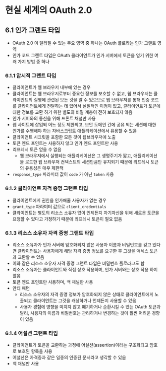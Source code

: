 # 현실 세계의 OAuth 2.0

## 6.1 인가 그랜트 타입

- OAuth 2.0 이 달라질 수 있는 주요 영역 중 하나는 OAuth 플로라는 인가 그랜트 영역
- 인가 코드 그랜트 타입은 OAuth 클라이언트가 인가 서버에서 토큰을 얻기 위한 여러 가지 방법 중 하나

### 6.1.1 암시적 그랜트 타입

- 클라이언트가 웹 브라우저 내부에 있는 경우
- 클라이언트는 웹 브라우저로부터 중요한 정보를 보호할 수 없고, 웹 브라우저는 클라이언트의 실행에 관련된 모든 것을 알 수 있으므로 웹 브라우저를 통해 인증 코드를 클라이언트에게 전달하는 데 있어서 실질적인 이점이 없고, 클라이언트가 토큰에 대한 정보를 교환 하기 위한 별도의 비밀 계층이 전혀 보호되지 않음
- 인가 서버와의 통신을 위해 프론트 채널만 사용
- 웹 사이트에 삽입되 어느 정도 제한되고, 보안 도메인 간에 공유 되는 세션에 대한 인가를 수행해야 하는 자바스크립트 애플리케이션에서 유용할 수 있음
- 클라이언트 시크릿을 포함한 모든 것이 웹브라우저에 노출
- 토큰 엔드 포인트는 사용하지 않고 인가 엔드 포인트만 사용
- 리프레시 토큰 얻을 수 없음
  - 웹 브라우저에서 실행되는 애플리케이션은 그 생명주기가 짧고, 애플리케이션을 로드한 웹 브라우저 컨텍스트의 세션만큼만 유지되기 때문에 리프레시 토큰의 유용성은 매우 제한적
- `response_type` 파라미터 값이 `code` 가 아닌 `token` 사용

### 6.1.2 클라이언트 자격 증명 그랜트 타입

- 클라이언트에게 권한을 인가해줄 사용자가 없는 경우
- `grant_type` 파라미터 값으로 `client_credentials`
- 클라이언트는 별도의 리소스 소유자 없이 언제든지 자기자신을 위해 새로운 토큰을 요청할 수 있다고 가정하기 때문에 리프레시 토큰이 필요 없음

### 6.1.3 리소스 소유자 자격 증명 그랜트 타입

- 리소스 소유자가 인가 서버에 암호화되지 않은 사용자 이름과 비밀번호를 갖고 있다면 클라이언트는 사용자에게 해당 자격 증명 정보를 요구한 후 그것을 액세스 토큰과 교환할 수 있음
- 이와 같은 리소스 소유자 자격 증명 그랜트 타입은 비밀번호 플로라고도 함
- 리소스 소유자는 클라이언트와 직접 상호 작용하며, 인가 서버와는 상호 작용 하지 않음
- 토큰 엔드 포인트만 사용하며, 백 채널만 사용
- 안티 패턴
  - 리소스 소우자의 자격 증명 정보가 암호화되지 않은 상태로 클라이언트에게 노출되고 클라이언트는 그것을 캐싱하거나 언제든지 사용할 수 있음
  - 사용자 경험에 영향을 미치지 않고 폐기하거나 순환시킬 수 있는 OAuth 토큰과 달리, 사용자의 이름과 비밀번호는 관리하거나 변경하는 것이 훨씬 어려운 경향이 있음

### 6.1.4 어설션 그랜트 타입

- 클라이언트가 토큰을 교환하는 과정에 어설션(assertion)이라는 구조화되고 암호로 보호된 항목을 사용
- 어설션은 자격증과 같은 일종의 인증된 문서라고 생각할 수 있음
- 백 채널만 사용
